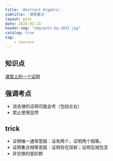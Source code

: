 ```yaml
---
title: 'Abstract Algebra'
subtitle: '课程重点'
layout: post
date: 2024-03-23
header-img: "img/post-bg-2015.jpg"
catalog: true
tag: 
    - courses
---
```


## 知识点
[课堂上的一个证明](https://zhuanlan.zhihu.com/p/597365345)


## 强调考点

+ 消去律的证明可能会考（包括左右）
+ 禁止使用显然



## trick

+ 证明唯一通常思路：设有两个，证明两个相等。
+ 证明集合相等思路：证明存在双射；证明互相包含
+ 非交换的低阶群